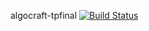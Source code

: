 algocraft-tpfinal [![Build Status](https://travis-ci.org/Mxnn/algocraft-tpfinal.svg?branch=master)](https://travis-ci.org/Mxnn/algocraft-tpfinal)
